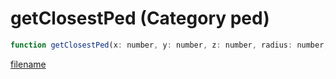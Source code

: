 # getClosestPed (Category ped)

```js
function getClosestPed(x: number, y: number, z: number, radius: number, p4: boolean, p5: boolean, outPed: intPtr, p7: boolean, p8: boolean, pedType: int): Array
```

[filename](getClosestPed_m.md ':include')